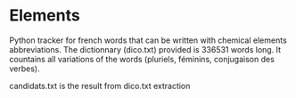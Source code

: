 # Elements
Python tracker for french words that can be written with chemical elements abbreviations.
The dictionnary (dico.txt) provided is 336531 words long. It countains all variations of the words (pluriels, féminins, conjugaison des verbes).

candidats.txt is the result from dico.txt extraction
